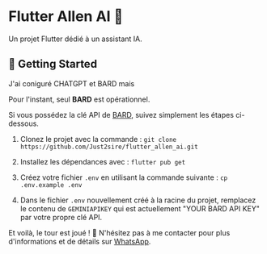 # Flutter Allen AI 🤖

Un projet Flutter dédié à un assistant IA.

## 🚀 Getting Started

J'ai coniguré CHATGPT et BARD mais

Pour l'instant, seul **BARD** est opérationnel.

Si vous possédez la clé API de [BARD](https://makersuite.google.com/app/apikey), suivez simplement les étapes ci-dessous.

1. Clonez le projet avec la commande : `git clone https://github.com/Just2sire/flutter_allen_ai.git`

2. Installez les dépendances avec : `flutter pub get`

3. Créez votre fichier `.env` en utilisant la commande suivante : `cp .env.example .env`

4. Dans le fichier `.env` nouvellement créé à la racine du projet, remplacez le contenu de `GEMINIAPIKEY` qui est actuellement "YOUR BARD API KEY" par votre propre clé API.

Et voilà, le tour est joué ! 🎉 N'hésitez pas à me contacter pour plus d'informations et de détails sur [WhatsApp](https://wa.me/qr/NHR3FLMHPOPIN1).
